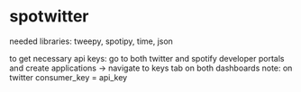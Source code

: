 # spotwitter

needed libraries:
tweepy, spotipy, time, json

to get necessary api keys: 
go to both twitter and spotify developer portals and create applications -> navigate to keys tab on both dashboards
        note: on twitter consumer_key = api_key

